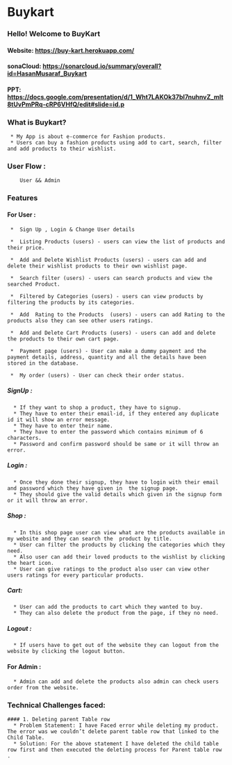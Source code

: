 # Buykart

### Hello! Welcome to BuyKart

#### Website: https://buy-kart.herokuapp.com/

#### sonaCloud: https://sonarcloud.io/summary/overall?id=HasanMusaraf_Buykart

#### PPT: https://docs.google.com/presentation/d/1_Wht7LAKOk37bI7nuhnvZ_mIt8tUvPmPRq-cRP6VHfQ/edit#slide=id.p


### What is Buykart?
     * My App is about e-commerce for Fashion products.
     * Users can buy a fashion products using add to cart, search, filter and add products to their wishlist.
### User Flow :
        User && Admin
### Features
#### For User :
     *  Sign Up , Login & Change User details
       
     *  Listing Products (users) - users can view the list of products and their price.
       
     *  Add and Delete Wishlist Products (users) - users can add and delete their wishlist products to their own wishlist page.
       
     *  Search filter (users) - users can search products and view the searched Product.
       
     *  Filtered by Categories (users) - users can view products by filtering the products by its categories. 
       
     *  Add  Rating to the Products  (users) - users can add Rating to the products also they can see other users ratings.
       
     *  Add and Delete Cart Products (users) - users can add and delete the products to their own cart page.
       
     *  Payment page (users) - User can make a dummy payment and the payment details, address, quantity and all the details have been stored in the database.
     
     *  My order (users) - User can check their order status.

##### SignUp :
      * If they want to shop a product, they have to signup.
      * They have to enter their email-id, if they entered any duplicate id it will show an error message.
      * They have to enter their name.
      * They have to enter the password which contains minimum of 6 characters.
      * Password and confirm password should be same or it will throw an error.
##### Login :
      * Once they done their signup, they have to login with their email and password which they have given in  the signup page.
      * They should give the valid details which given in the signup form or it will throw an error.
##### Shop :
      * In this shop page user can view what are the products available in my website and they can search the  product by title.
      * User can filter the products by clicking the categories which they need.
      * Also user can add their loved products to the wishlist by clicking the heart icon.  
      * User can give ratings to the product also user can view other users ratings for every particular products. 
##### Cart:
      * User can add the products to cart which they wanted to buy.
      * They can also delete the product from the page, if they no need.
     
##### Logout :
      * If users have to get out of the website they can logout from the website by clicking the logout button.

#### For Admin :

      * Admin can add and delete the products also admin can check users order from the website.

### Technical Challenges faced:
    #### 1. Deleting parent Table row
      * Problem Statement: I have Faced error while deleting my product. The error was we couldn’t delete parent table row that linked to the Child Table.
      * Solution: For the above statement I have deleted the child table row first and then executed the deleting process for Parent table row .
